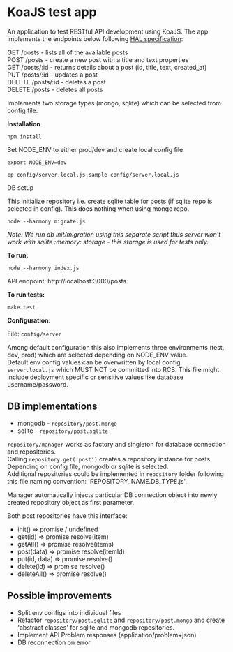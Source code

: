 KoaJS test app
==============

An application to test RESTful API development using KoaJS. The app implements the endpoints below following [HAL specification](http://stateless.co/hal_specification.html):

GET    /posts     - lists all of the available posts  
POST   /posts     - create a new post with a title and text properties  
GET    /posts/:id - returns details about a post (id, title, text, created_at)  
PUT    /posts/:id - updates a post  
DELETE /posts/:id - deletes a post  
DELETE /posts     - deletes all posts  


Implements two storage types (mongo, sqlite) which can be selected from config file. 
 

__Installation__

```
npm install
```

Set NODE_ENV to either prod/dev and create local config file

```
export NODE_ENV=dev

cp config/server.local.js.sample config/server.local.js
```

DB setup

This initialize repository i.e. create sqlite table for posts (if sqlite repo is selected in config). This does nothing when using mongo repo.

```
node --harmony migrate.js
```

_Note: We run db init/migration using this separate script thus server won't work with sqlite :memory: storage - this storage is used for tests only._


__To run:__

```
node --harmony index.js
```

API endpoint: http://localhost:3000/posts


__To run tests:__

```
make test
```


__Configuration:__

File: `config/server`

Among default configuration this also implements three environments (test, dev, prod) which are selected depending on NODE_ENV value.  
Default env config values can be overwritten by local config `server.local.js` which MUST NOT be committed into RCS.
This file might include deployment specific or sensitive values like database username/password.


DB implementations
------------------

* mongodb - `repository/post.mongo`
* sqlite - `repository/post.sqlite`

`repository/manager` works as factory and singleton for database connection and repositories.  
Calling `repository.get('post')` creates a repository instance for posts. Depending on config file, mongodb or sqlite is selected.  
Additional repositories could be implemented in `repository` folder following this file naming convention: 'REPOSITORY_NAME.DB_TYPE.js'.  

Manager automatically injects particular DB connection object into newly created repository object as first parameter.

Both post repositories have this interface:

- init() => promise / undefined
- get(id) => promise resolve(item)
- getAll() => promise resolve(items)
- post(data) => promise resolve(itemId)
- put(id, data) => promise resolve()
- delete(id) => promise resolve()
- deleteAll() => promise resolve()



Possible improvements
---------------------

- Split env configs into individual files
- Refactor `repository/post.sqlite` and `repository/post.mongo` and create 'abstract classes' for sqlite and mongodb repositories. 
- Implement API Problem responses (application/problem+json)
- DB reconnection on error
